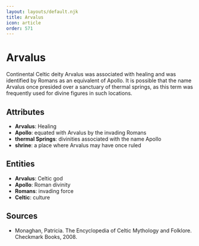 ```yaml
---
layout: layouts/default.njk
title: Arvalus
icon: article
order: 571
---
```

# Arvalus

Continental Celtic deity Arvalus was associated with healing and was identified by Romans as an equivalent of Apollo. It is possible that the name Arvalus once presided over a sanctuary of thermal springs, as this term was frequently used for divine figures in such locations.

## Attributes

- **Arvalus**: Healing
- **Apollo**: equated with Arvalus by the invading Romans
- **thermal Springs**: divinities associated with the name Apollo
- **shrine**: a place where Arvalus may have once ruled

## Entities

- **Arvalus**: Celtic god
- **Apollo**: Roman divinity
- **Romans**: invading force
- **Celtic**: culture

## Sources

- Monaghan, Patricia. The Encyclopedia of Celtic Mythology and Folklore. Checkmark Books, 2008.

